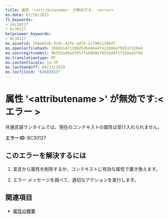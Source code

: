 ```yaml
---
title: 属性 '<attributename>' が無効です。 <error>
ms.date: 07/20/2015
f1_keywords:
- vbc30127
- bc30127
helpviewer_keywords:
- BC30127
ms.assetid: 556e03ab-3c9c-42fe-adf4-2c790c1388d7
ms.openlocfilehash: 180bb1471100d5d6d4b44f422696ef9d537328e4
ms.sourcegitcommit: 9b552addadfb57fab0b9e7852ed4f1f1b8a42f8e
ms.translationtype: MT
ms.contentlocale: ja-JP
ms.lasthandoff: 04/23/2019
ms.locfileid: "61682913"
---
```

# <a name="attribute-attributename-is-not-valid-error"></a>属性 '\<attributename >' が無効です:\<エラー >
共通言語ランタイムでは、現在のコンテキストの属性は受け入れられません。  
  
 **エラー ID:** BC30127  
  
## <a name="to-correct-this-error"></a>このエラーを解決するには  
  
1. 宣言から属性を削除するか、コンテキストに有効な属性で置き換えます。  
  
2. エラー メッセージを調べて、適切なアクションを実行します。  
  
## <a name="see-also"></a>関連項目

- [属性の概要](~/docs/visual-basic/programming-guide/concepts/attributes/index.md)
